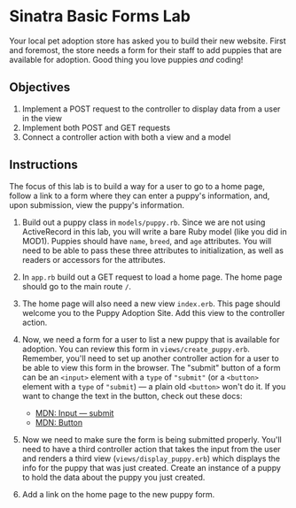 # Sinatra Basic Forms Lab

Your local pet adoption store has asked you to build their new website. First
and foremost, the store needs a form for their staff to add puppies that are
available for adoption. Good thing you love puppies _and_ coding!

## Objectives

1. Implement a POST request to the controller to display data from a user in
   the view
2. Implement both POST and GET requests
3. Connect a controller action with both a view and a model

## Instructions

The focus of this lab is to build a way for a user to go to a home page,
follow a link to a form where they can enter a puppy's information, and, upon
submission, view the puppy's information.

1. Build out a puppy class in `models/puppy.rb`. Since we are not using
   ActiveRecord in this lab, you will write a bare Ruby model (like you did in
   MOD1). Puppies should have `name`, `breed`, and `age` attributes. You will
   need to be able to pass these three attributes to initialization, as well as
   readers or accessors for the attributes.

2. In `app.rb` build out a GET request to load a home page. The home page
   should go to the main route `/`.

3. The home page will also need a new view `index.erb`. This page should
   welcome you to the Puppy Adoption Site. Add this view to the controller action.

4. Now, we need a form for a user to list a new puppy that is
   available for adoption. You can review this form in `views/create_puppy.erb`.
   Remember, you'll need to set up another controller action for a user to be
   able to view this form in the browser. The "submit" button
   of a form can be an `<input>` element with a `type` of `"submit"` (or a
   `<button>` element with a `type` of `"submit`) — a plain old `<button>`
   won't do it. If you want to change the text in the button, check out these docs:

   - [MDN: Input — submit](https://developer.mozilla.org/en-US/docs/Web/HTML/Element/input/submit)
   - [MDN: Button](https://developer.mozilla.org/en-US/docs/Web/HTML/Element/input/button)

5. Now we need to make sure the form is being submitted properly. You'll need to
   have a third controller action that takes the input from the user and renders
   a third view (`views/display_puppy.erb`) which displays the info for the
   puppy that was just created. Create an instance of a puppy to hold the data
   about the puppy you just created.

6. Add a link on the home page to the new puppy form.
